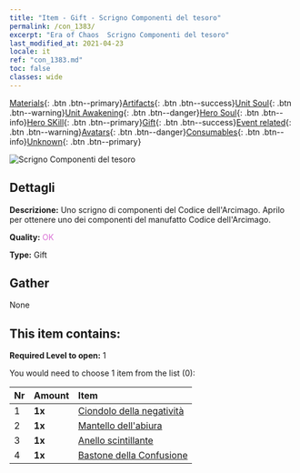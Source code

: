 ```yaml
---
title: "Item - Gift - Scrigno Componenti del tesoro"
permalink: /con_1383/
excerpt: "Era of Chaos  Scrigno Componenti del tesoro"
last_modified_at: 2021-04-23
locale: it
ref: "con_1383.md"
toc: false
classes: wide
---
```

 [Materials](/ItemsIT/){: .btn .btn--primary}[Artifacts](/ItemsIT/Artifacts/){: .btn .btn--success}[Unit Soul](/ItemsIT/UnitSoul/){: .btn .btn--warning}[Unit Awakening](/ItemsIT/UnitAwakening/){: .btn .btn--danger}[Hero Soul](/ItemsIT/HeroSoul/){: .btn .btn--info}[Hero SKill](/ItemsIT/HeroSkill/){: .btn .btn--primary}[Gift](/ItemsIT/Gift/){: .btn .btn--success}[Event related](/ItemsIT/Events/){: .btn .btn--warning}[Avatars](/ItemsIT/Avatars/){: .btn .btn--danger}[Consumables](/ItemsIT/Consumables/){: .btn .btn--info}[Unknown](/ItemsIT/Unknown/){: .btn .btn--primary}

 ![Scrigno Componenti del tesoro](/images/t/i_906060.png)

## Dettagli
 **Descrizione:** Uno scrigno di componenti del Codice dell'Arcimago. Aprilo per ottenere uno dei componenti del manufatto Codice dell'Arcimago.

 **Quality:** <span style="color: #DA70D6">OK</span>

 **Type:** Gift

## Gather

  None

## This item contains:

 **Required Level to open:** 1

 You would need to choose 1 item from the list (0):

  | Nr | Amount |     Item    |
  |:---|:-------|:------------|
  | 1 |  **1x** | [Ciondolo della negatività](/ItemsIT/art_136/) |  | 
  | 2 |  **1x** | [Mantello dell'abiura](/ItemsIT/art_137/) |  | 
  | 3 |  **1x** | [Anello scintillante](/ItemsIT/art_138/) |  | 
  | 4 |  **1x** | [Bastone della Confusione](/ItemsIT/art_139/) |  | 
